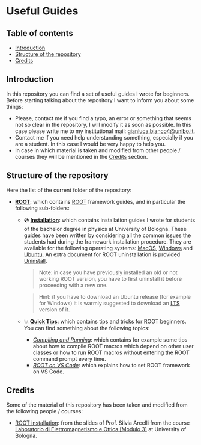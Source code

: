 # Useful Guides

## Table of contents
- [Introduction](#introduction)
- [Structure of the repository](#structure-of-the-repository)
- [Credits](#credits)

## Introduction

In this repository you can find a set of useful guides I wrote for beginners. Before starting talking about the repository I want to inform you about some things:
- Please, contact me if you find a typo, an error or something that seems not so clear in the repository, I will modify it as soon as possible. In this case please write me to my institutional mail: gianluca.bianco4@unibo.it.
- Contact me if you need help understanding something, especially if you are a student. In this case I would be very happy to help you.
- In case in which material is taken and modified from other people / courses they will be mentioned in the [Credits](#credits) section.

## Structure of the repository

Here the list of the current folder of the repository:
- [**ROOT**](https://github.com/JustWhit3/useful-guides/tree/main/ROOT): which contains [ROOT](https://github.com/root-project/root) framework guides, and in particular the following sub-folders:
  * 💿 [**Installation**](https://github.com/JustWhit3/useful-guides/tree/main/ROOT/Installation): which contains installation guides I wrote for students of the bachelor degree in physics at University of Bologna. These guides have been written by considering all the common issues the students had during the framework installation procedure. They are available for the following operating systems: [MacOS](https://github.com/JustWhit3/useful-guides/blob/main/ROOT/Installation/MacOS.md), [Windows](https://github.com/JustWhit3/useful-guides/blob/main/ROOT/Installation/Windows.md) and [Ubuntu](https://github.com/JustWhit3/useful-guides/blob/main/ROOT/Installation/Ubuntu.md). An extra document for ROOT uninstallation is provided [Uninstall](https://github.com/JustWhit3/useful-guides/blob/main/ROOT/Installation/Uninstall.md).
       > Note: in case you have previously installed an old or not working ROOT version, you have to first uninstall it before proceeding with a new one.

       > Hint: if you have to download an Ubuntu release (for example for Windows) it is warmly suggested to download an [LTS](https://ubuntu.com/blog/what-is-an-ubuntu-lts-release) version of it.
  * 💥 [**Quick Tips**](https://github.com/JustWhit3/useful-guides/tree/main/ROOT/Quick%20Tips): which contains tips and tricks for ROOT beginners. You can find something about the following topics:
    - [*Compiling and Running*](https://github.com/JustWhit3/useful-guides/blob/main/ROOT/Quick%20Tips/Compilation%20and%20Running.md): which contains for example some tips about how to compile ROOT macros which depend on other user classes or how to run ROOT macros without entering the ROOT command prompt every time.
    - [*ROOT on VS Code*](https://github.com/JustWhit3/useful-guides/blob/main/ROOT/Quick%20Tips/ROOT%20on%20VS%20Code.md): which explains how to set ROOT framework on VS Code.

## Credits

Some of the material of this repository has been taken and modified from the following people / courses:
- [ROOT installation](https://github.com/JustWhit3/useful-guides/tree/main/ROOT/Installation): from the slides of Prof. Silvia Arcelli from the course [Laboratorio di Elettromagnetismo e Ottica [Modulo 3]](https://www.unibo.it/it/didattica/insegnamenti/insegnamento/2021/434322) at University of Bologna.

